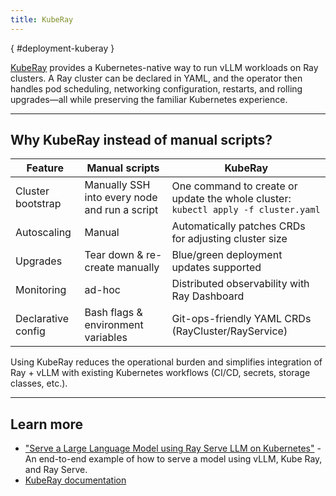 ```yaml
---
title: KubeRay
---
```

[](){ #deployment-kuberay }

[KubeRay](https://github.com/ray-project/kuberay) provides a Kubernetes-native way to run vLLM workloads on Ray clusters.
A Ray cluster can be declared in YAML, and the operator then handles pod scheduling, networking configuration, restarts, and rolling upgrades—all while preserving the familiar Kubernetes experience.

---

## Why KubeRay instead of manual scripts?

| Feature | Manual scripts | KubeRay |
|---------|-----------------------------------------------------------|---------|
| Cluster bootstrap | Manually SSH into every node and run a script | One command to create or update the whole cluster: `kubectl apply -f cluster.yaml` |
| Autoscaling | Manual | Automatically patches CRDs for adjusting cluster size |
| Upgrades | Tear down & re-create manually | Blue/green deployment updates supported |
| Monitoring | ad-hoc | Distributed observability with Ray Dashboard |
| Declarative config | Bash flags & environment variables | Git-ops-friendly YAML CRDs (RayCluster/RayService) |

Using KubeRay reduces the operational burden and simplifies integration of Ray + vLLM with existing Kubernetes workflows (CI/CD, secrets, storage classes, etc.).

---

## Learn more

* ["Serve a Large Language Model using Ray Serve LLM on Kubernetes"](https://docs.ray.io/en/master/cluster/kubernetes/examples/rayserve-llm-example.html) - An end-to-end example of how to serve a model using vLLM, Kube Ray, and Ray Serve.
* [KubeRay documentation](https://docs.ray.io/en/latest/cluster/kubernetes/index.html)

